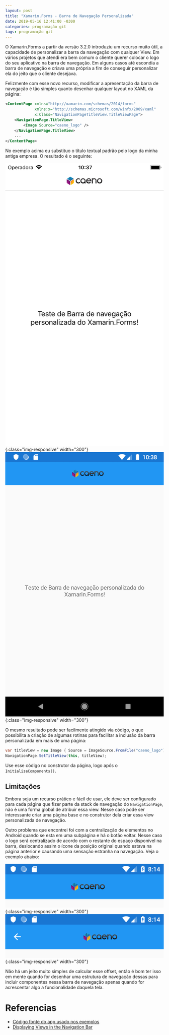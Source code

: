 ```yaml
---
layout: post
title: "Xamarin.Forms - Barra de Navegação Personalizada"
date: 2019-05-16 12:41:00 -0300
categories: programação git
tags: programação git
---
```


O Xamarin.Forms a partir da versão 3.2.0 introduziu um recurso muito útil, a capacidade de personalizar a barra da navegação com qualquer View. Em vários projetos que atendi era bem comum o cliente querer colocar o logo do seu aplicativo na barra de navegação. Em alguns casos até escondia a barra de navegação e criava uma própria a fim de conseguir personalizar ela do jeito que o cliente desejava.

Felizmente com esse novo recurso, modificar a apresentação da barra de navegação é tão simples quanto desenhar qualquer layout no XAML da página:

```xml
<ContentPage xmlns="http://xamarin.com/schemas/2014/forms"
             xmlns:x="http://schemas.microsoft.com/winfx/2009/xaml"
             x:Class="NavigationPageTitleView.TitleViewPage">
    <NavigationPage.TitleView>
        <Image Source="caeno_logo" />
    </NavigationPage.TitleView>
    ...
</ContentPage>
```

No exemplo acima eu substituo o título textual padrão pelo logo da minha antiga empresa. O resultado é o seguinte:

![](/assets/images/xaml-headers/ios-titleview.png){:class="img-responsive" width="300"}
![](/assets/images/xaml-headers/android-titleview.png){:class="img-responsive" width="300"}

O mesmo resultado pode ser facilmente atingido via código, o que possibilita a criação de algumas rotinas para facilitar a inclusão da barra personalizada em mais de uma página:

```csharp
var titleView = new Image { Source = ImageSource.FromFile("caeno_logo") };
NavigationPage.SetTitleView(this, titleView);
```

Use esse código no construtor da página, logo após o `InitializeComponents()`.

## Limitações
Embora seja um recurso prático e fácil de usar, ele deve ser configurado para cada página que fizer parte da stack de navegação do `NavigationPage`, não é uma forma global de atribuir essa view. Nesse caso pode ser interessante criar uma página base e no construtor dela criar essa view personalizada de navegação.

Outro problema que encontrei foi com a centralização de elementos no Android quando se esta em uma subpágina e há o botão voltar. Nesse caso o logo será centralizado de acordo com o restante do espaço disponível na barra, deslocando assim o ícone da posição original quando estava na página anterior e causando uma sensação estranha na navegação. Veja o exemplo abaixo:

![](/assets/images/xaml-headers/header-offset1.png){:class="img-responsive" width="300"}
![](/assets/images/xaml-headers/header-offset2.png){:class="img-responsive" width="300"}


Não há um jeito muito simples de calcular esse offset, então é bom ter isso em mente quando for desenhar uma estrutura de navegação dessas para incluir componentes nessa barra de navegação apenas quando for acrescentar algo a funcionalidade daquela tela.

# Referencias
* [Código fonte do app usado nos exemplos](https://github.com/ravero/XamSamples/tree/master/TitleViewTest)
* [Displaying Views in the Navigation Bar](https://docs.microsoft.com/en-us/xamarin/xamarin-forms/app-fundamentals/navigation/hierarchical#displaying-views-in-the-navigation-bar)